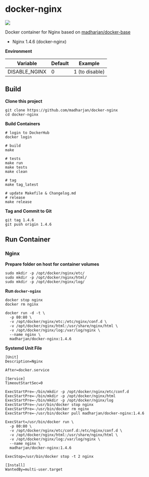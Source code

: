 # docker-nginx

[![](https://images.microbadger.com/badges/image/madharjan/docker-nginx.svg)](http://microbadger.com/images/madharjan/docker-nginx "Get your own image badge on microbadger.com")

Docker container for Nginx based on [madharjan/docker-base](https://github.com/madharjan/docker-base/)

* Nginx 1.4.6 (docker-nginx)

**Environment**

| Variable       | Default | Example        |
|----------------|---------|----------------|
| DISABLE_NGINX  | 0       | 1 (to disable) |

## Build

**Clone this project**
```
git clone https://github.com/madharjan/docker-nginx
cd docker-nginx
```

**Build Containers**
```
# login to DockerHub
docker login

# build
make

# tests
make run
make tests
make clean

# tag
make tag_latest

# update Makefile & Changelog.md
# release
make release
```

**Tag and Commit to Git**
```
git tag 1.4.6
git push origin 1.4.6
```

## Run Container

### Nginx

**Prepare folder on host for container volumes**
```
sudo mkdir -p /opt/docker/nginx/etc/
sudo mkdir -p /opt/docker/nginx/html/
sudo mkdir -p /opt/docker/nginx/log/
```

**Run `docker-nginx`**
```
docker stop nginx
docker rm nginx

docker run -d -t \
  -p 80:80 \
  -v /opt/docker/nginx/etc:/etc/nginx/conf.d \
  -v /opt/docker/nginx/html:/usr/share/nginx/html \
  -v /opt/docker/nginx/log:/var/log/nginx \
  --name nginx \
  madharjan/docker-nginx:1.4.6
```

**Systemd Unit File**
```
[Unit]
Description=Nginx

After=docker.service

[Service]
TimeoutStartSec=0

ExecStartPre=-/bin/mkdir -p /opt/docker/nginx/etc/conf.d
ExecStartPre=-/bin/mkdir -p /opt/docker/nginx/html
ExecStartPre=-/bin/mkdir -p /opt/docker/nginx/log
ExecStartPre=-/usr/bin/docker stop nginx
ExecStartPre=-/usr/bin/docker rm nginx
ExecStartPre=-/usr/bin/docker pull madharjan/docker-nginx:1.4.6

ExecStart=/usr/bin/docker run \
  -p 80:80 \
  -v /opt/docker/nginx/etc/conf.d:/etc/nginx/conf.d \
  -v /opt/docker/nginx/html:/usr/share/nginx/html \
  -v /opt/docker/nginx/log:/var/log/nginx \
  --name nginx \
  madharjan/docker-nginx:1.4.6

ExecStop=/usr/bin/docker stop -t 2 nginx

[Install]
WantedBy=multi-user.target
```
